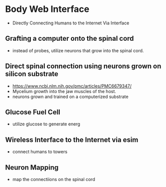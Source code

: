 # Body Web Interface
- Directly Connecting Humans to the Internet Via Interface
## Grafting a computer onto the spinal cord
- instead of probes, utilize neurons that grow into the spinal cord.
## Direct spinal connection using neurons grown on silicon substrate
- https://www.ncbi.nlm.nih.gov/pmc/articles/PMC6679347/
- Mycelium growth into the jaw muscles of the host.
- neurons grown and trained on a computerized substrate
## Glucose Fuel Cell 
- utilize glucose to generate energ
## Wireless Interface to the Internet via esim
- connect humans to towers 
## Neuron Mapping
- map the connectiions on the spinal cord

  
